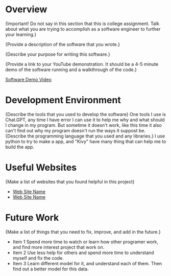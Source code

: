 # Overview

{Important! Do not say in this section that this is college assignment. Talk about what you are trying to accomplish as a software engineer to further your learning.}

{Provide a description of the software that you wrote.}

{Describe your purpose for writing this software.}

{Provide a link to your YouTube demonstration. It should be a 4-5 minute demo of the software running and a walkthrough of the code.}

[Software Demo Video]()

# Development Environment

{Describe the tools that you used to develop the software}
One tools I use is Chat.GPT, any time I have error I can use it to help me why and what should I change in my program. But sometime it doesn't work, like this time it also can't find out why my program doesn't run the ways it suppost be. 
{Describe the programming language that you used and any libraries.}
I use python to try to make a app, and "Kivy" have many thing that can help me to build the app. 
# Useful Websites

{Make a list of websites that you found helpful in this project}

- [Web Site Name]()
- [Web Site Name]()

# Future Work

{Make a list of things that you need to fix, improve, and add in the future.}

- Item 1
Spend more time to watch or learn how other programer work, and find more interest project that work on.
- Item 2
Use less help for others and spend more time to understand myself and fix the code.
- Item 3
Learn different model for it, and understand each of them. Then find out a better model for this data. 